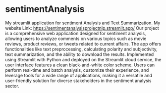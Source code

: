 # sentimentAnalysis
My streamlit application for sentiment Analysis and Text Summarization.
My website Link: https://sentimentanalysisprojectnlp.streamlit.app/
Our project is a comprehensive web application designed for sentiment analysis, allowing users to analyze comments on various topics such as movie reviews, product reviews, or tweets related to current affairs. The app offers functionalities like text preprocessing, calculating polarity and subjectivity, text summarization, and the ability to download the results. Implemented using Streamlit with Python and deployed on the Streamlit cloud service, the user interface features a clean black-and-white color scheme. Users can perform real-time and batch analysis, customize their experience, and leverage tools for a wide range of applications, making it a versatile and user-friendly solution for diverse stakeholders in the sentiment analysis sector.
